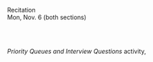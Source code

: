 
<div class="recitation">

<!--
<div class="lecture1">
<div class="lecture2">
<div class="recitation">
<div class="important">
-->
<div class="column_date">

Recitation <br> 
Mon, Nov. 6 (both sections) <br>


</div>

<div class="column_recitation">
<p markdown="block">

<br><br>



_Priority Queues and Interview Questions_ activity,
<!--[_Priority Queues and Interview Questions_ activity](https://goo.gl/TmzGrC) 
-->
<br>

</p>
</div>

</div>
